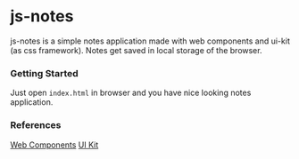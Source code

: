 # js-notes

js-notes is a simple notes application made with web components and ui-kit (as css framework). Notes get saved in local storage of the browser.

### Getting Started

Just open `index.html` in browser and you have nice looking notes application.

### References

[Web Components](https://www.webcomponents.org/)
[UI Kit](https://getuikit.com/)